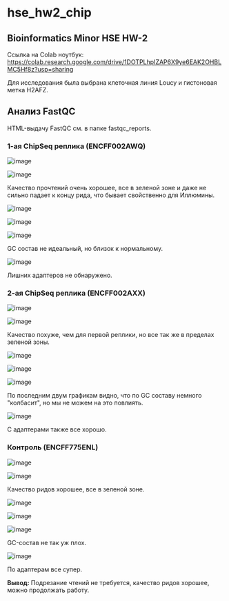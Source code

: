 # hse_hw2_chip

## Bioinformatics Minor HSE HW-2

Ссылка на Colab ноутбук: https://colab.research.google.com/drive/1DOTPLhpIZAP6X9ye6EAK2OHBLMC5Hf8z?usp=sharing

Для исследования была выбрана клеточная линия Loucy и гистоновая метка H2AFZ.

## Анализ FastQC

HTML-выдачу FastQC см. в папке fastqc_reports.

### 1-ая ChipSeq реплика (ENCFF002AWQ)

![image](https://user-images.githubusercontent.com/60008375/155873370-581044e7-41af-421f-9b86-dc705775042e.png)

![image](https://user-images.githubusercontent.com/60008375/155873372-e65b9950-a118-47d9-b6df-db92942b760d.png)

Качество прочтений очень хорошее, все в зеленой зоне и даже не сильно падает к концу рида, что бывает свойственно для Иллюмины.

![image](https://user-images.githubusercontent.com/60008375/155873376-9c149020-5209-43e0-b3c0-6ae16ee4885d.png)

![image](https://user-images.githubusercontent.com/60008375/155874028-b031f905-5882-41f0-8aa4-c08b2726905d.png)

![image](https://user-images.githubusercontent.com/60008375/155873383-39d34875-8c89-463f-98a4-e2478ade15d6.png)

GC состав не идеальный, но близок к нормальному.

![image](https://user-images.githubusercontent.com/60008375/155873399-44560358-9274-4f7e-9fdb-f500a672885a.png)

Лишних адаптеров не обнаружено.

### 2-ая ChipSeq реплика (ENCFF002AXX)

![image](https://user-images.githubusercontent.com/60008375/155873606-a35448a3-a069-4c75-8da0-54f0610c75b2.png)

![image](https://user-images.githubusercontent.com/60008375/155873613-f4ef6be5-47a3-4546-8101-bf522831d91b.png)

Качество похуже, чем для первой реплики, но все так же в пределах зеленой зоны.

![image](https://user-images.githubusercontent.com/60008375/155873619-ba93e17b-a01b-4550-8f4b-18cd9f5f8361.png)

![image](https://user-images.githubusercontent.com/60008375/155873633-822bb99e-5236-4e70-ac62-77d1176f3cdf.png)

![image](https://user-images.githubusercontent.com/60008375/155873636-40a76a87-6274-449f-a873-34c319a4a090.png)

По последним двум графикам видно, что по GC составу немного "колбасит", но мы не можем на это повлиять.

![image](https://user-images.githubusercontent.com/60008375/155873648-2c5a5bdc-078c-4f90-9e41-21c09cf41371.png)

С адаптерами также все хорошо.

### Контроль (ENCFF775ENL)

![image](https://user-images.githubusercontent.com/60008375/155873807-2f05aca8-e4fd-458c-8718-dd6084ddec59.png)

![image](https://user-images.githubusercontent.com/60008375/155873817-80710647-67d0-48dc-84c8-55c73782e35a.png)

Качество ридов хорошее, все в зеленой зоне.

![image](https://user-images.githubusercontent.com/60008375/155873833-da8e0d2f-c271-48f1-8dbd-857d44d960b1.png)

![image](https://user-images.githubusercontent.com/60008375/155873840-67e04817-8208-42b8-9fe8-fcf984cadf0d.png)

![image](https://user-images.githubusercontent.com/60008375/155873847-f666a6a1-45f9-4af8-a163-c17495a4eafb.png)

GC-состав не так уж плох.

![image](https://user-images.githubusercontent.com/60008375/155873849-88024115-be6f-4814-b6e0-cbe85e1e9a25.png)

По адаптерам все супер.

**Вывод:** Подрезание чтений не требуется, качество ридов хорошее, можно продолжать работу.
